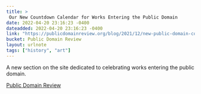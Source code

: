 ```yaml
---
title: > 
 Our New Countdown Calendar for Works Entering the Public Domain
date: 2022-04-20 23:16:23 -0400
dateadded: 2022-04-20 23:16:23 -0400
link: "https://publicdomainreview.org/blog/2021/12/new-public-domain-countdown-calendar"
bucket: Public Domain Review
layout: urlnote
tags: ["history", "art"]
--- 
```

A new section on the site dedicated to celebrating works entering the public domain.
 <!-- end excerpt --> 
<div class='bucket'><a class='internal-link' href='/buckets/public-domain-review'>Public Domain Review</a></div> 
